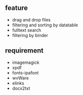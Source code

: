 ## feature
* drag and drop files
* filtering and sorting by datatable
* fulltext search
* filtering by binder

## requirement
* imagemagick
* xpdf
* fonts-ipafont
* wvWare
* elinks
* docx2txt
